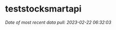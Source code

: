 
<!-- README.md is generated from README.Rmd. Please edit that file -->

# teststocksmartapi

*Date of most recent data pull: 2023-02-22 06:32:03*
